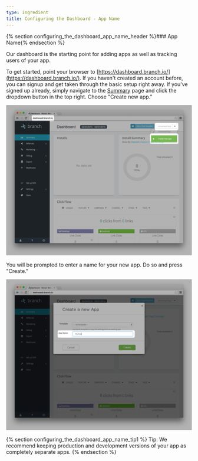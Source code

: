 ```yaml
---
type: ingredient
title: Configuring the Dashboard - App Name
---
```


{% section configuring_the_dashboard_app_name_header %}### App Name{% endsection %}

Our dashboard is the starting point for adding apps as well as tracking users of your app. 

To get started, point your browser to [https://dashboard.branch.io/](https://dashboard.branch.io/). If you haven't created an account before, you can signup and get taken through the basic setup right away. If you've signed up already, simply navigate to the [Summary](https://dashboard.branch.io/#) page and click the dropdown button in the top right. Choose "Create new app."

![Dashboard Screenshot Adding App](/img/ingredients/configuring_the_dashboard/add_app.png)

You will be prompted to enter a name for your new app. Do so and press "Create."

![Dashboard Screenshot App Name](/img/ingredients/configuring_the_dashboard/app_name.png)

<!---       Tip1 -->
{% section configuring_the_dashboard_app_name_tip1 %}
Tip: We recommend keeping production and development versions of your app as completely separate apps.
{% endsection %}
<!---       /Tip1 -->
